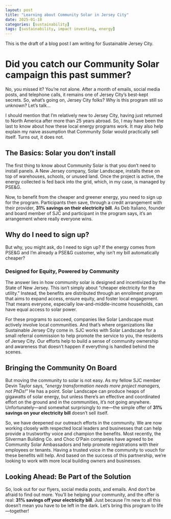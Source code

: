 ```yaml
---
layout: post
title: "Learning about Community Solar in Jersey City"
date: 2025-01-18
categories: [sustainability]
tags: [sustainability, impact investing, energy]
---
```


This is the draft of a blog post I am writing for Sustainable Jersey City.

# Did you catch our Community Solar campaign this past summer?

No, you missed it? You’re not alone. After a month of emails, social media posts, and telephone calls, it remains one of Jersey City’s best-kept secrets. So, what’s going on, Jersey City folks? Why is this program still so unknown? Let’s talk…

I should mention that I’m relatively new to Jersey City, having just returned to North America after more than 25 years abroad. So, I may have been the last to know about how these local energy programs work. It may also help explain my naive assumption that Community Solar would practically sell itself. Turns out, it does not.

## The Basics: Solar you don’t install

The first thing to know about Community Solar is that you don’t need to install panels. A New Jersey company, Solar Landscape, installs these on top of warehouses, schools, or unused land. Once the project is active, the energy collected is fed back into the grid, which, in my case, is managed by PSE&G.

Now, to benefit from the cheaper and greener energy, you need to sign up for the program. Participants then save, through a credit arrangement with their provider, **31% savings on their electricity bill**. As Deb Italiano, founder and board member of SJC and participant in the program says, it’s an arrangement where really everyone wins.

## Why do I need to sign up?

But why, you might ask, do I need to sign up? If the energy comes from PSE&G and I’m already a PSE&G customer, why isn’t my bill automatically cheaper?

### Designed for Equity, Powered by Community

The answer lies in how community solar is designed and incentivized by the State of New Jersey. This isn’t simply about “cheaper electricity for the utility.” Instead, the benefits are distributed through an enrollment program that aims to expand access, ensure equity, and foster local engagement. That means everyone, especially low-and-middle-income households, can have equal access to solar power.

For these programs to succeed, companies like Solar Landscape must actively involve local communities. And that’s where organizations like Sustainable Jersey City come in. SJC works with Solar Landscape for a small referral commission to help promote the service to you, the residents of Jersey City. Our efforts help to build a sense of community ownership and awareness that doesn’t happen if everything is handled behind the scenes.

## Bringing the Community On Board

But moving the community to solar is not easy. As my fellow SJC member Devin Taylor says, *“energy transformation needs more project managers, not PhDs!”* He has a point. Solar Landscape can produce heaps of gigawatts of solar energy, but unless there’s an effective and coordinated effort on the ground and in the communities, it’s not going anywhere. Unfortunately—and somewhat surprisingly to me—the simple offer of **31% savings on your electricity bill** doesn’t sell itself.

So, we have deepened our outreach efforts in the community. We are now working closely with respected local leaders and businesses that can help provide a trustworthy voice and champion the benefits. Most recently, the Silverman Building Co. and Choc O’Pain companies have agreed to be Community Solar Ambassadors and help promote registrations with their employees or tenants. Having a trusted voice in the community to vouch for these benefits will help. And based on the success of this partnership, we’re looking to work with more local building owners and businesses.

## Looking Ahead: Be Part of the Solution

So, look out for our flyers, social media posts, and emails. And don’t be afraid to find out more. You’ll be helping your community, and the offer is real: **31% savings off your electricity bill**. Just because I’m new to all this doesn’t mean you have to be left in the dark. Let’s bring this program to life—together!

